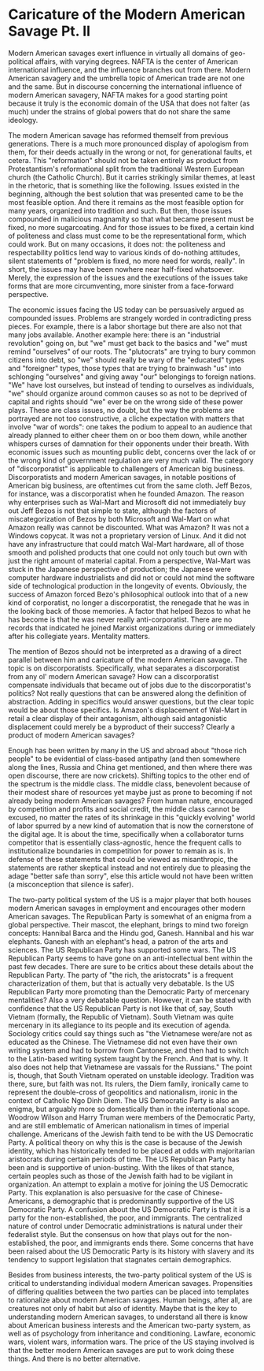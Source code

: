 # Caricature of the Modern American Savage Pt. II 

Modern American savages exert influence in virtually all domains of geo-political 
affairs, with varying degrees. NAFTA is the center of American international 
influence, and the influence branches out from there. Modern American savagery 
and the umbrella topic of American trade are not one and the same. But in 
discourse concerning the international influence of modern American savagery, 
NAFTA makes for a good starting point because it truly is the economic domain 
of the USA that does not falter (as much) under the strains of global powers 
that do not share the same ideology. 

The modern American savage has reformed themself from previous generations. There 
is a much more pronounced display of apologism from them, for their deeds actually 
in the wrong or not, for generational faults, et cetera. This "reformation" should 
not be taken entirely as product from Protestantism's reformational split from the 
traditional Western European church (the Catholic Church). But it carries strikingly 
similar themes, at least in the rhetoric, that is something like the following. 
Issues existed in the beginning, although the best solution that was presented came 
to be the most feasible option. And there it remains as the most feasible option for 
many years, organized into tradition and such. But then, those issues compounded in 
malicious magnamity so that what became present must be fixed, no more sugarcoating. 
And for those issues to be fixed, a certain kind of politeness and class must come to 
be the representational form, which could work. But on many occasions, it does not: 
the politeness and respectability politics lend way to various kinds of do-nothing 
attitudes, silent statements of "problem is fixed, no more need for words, really". 
In short, the issues may have been nowhere near half-fixed whatsoever. Merely, the 
expression of the issues and the executions of the issues take forms that are more 
circumventing, more sinister from a face-forward perspective. 

The economic issues facing the US today can be persuasively argued as compounded 
issues. Problems are strangely worded in contradicting press pieces. For example, 
there is a labor shortage but there are also not that many jobs available. Another 
example here: there is an "industrial revolution" going on, but "we" must get back 
to the basics and "we" must remind "ourselves" of our roots. The "plutocrats" are 
trying to bury common citizens into debt, so "we" should really be wary of the 
"educated" types and "foreigner" types, those types that are trying to brainwash 
"us" into schlonging "ourselves" and giving away "our" belongings to foreign nations. 
"We" have lost ourselves, but instead of tending to ourselves as individuals, 
"we" should organize around common causes so as not to be deprived of capital and 
rights should "we" ever be on the wrong side of these power plays. These are class 
issues, no doubt, but the way the problems are portrayed are not too constructive, a 
cliche expectation with matters that involve "war of words": one takes the podium to appeal 
to an audience that already planned to either cheer them on or boo them down, while 
another whispers curses of damnation for their opponents under their breath. With 
economic issues such as mounting public debt, concerns over the lack of or the wrong 
kind of government regulation are very much valid. The category of "discorporatist" 
is applicable to challengers of American big business. Discorporatists and modern 
American savages, in notable positions of American big business, are oftentimes cut 
from the same cloth. Jeff Bezos, for instance, was a discorporatist when he founded 
Amazon. The reason why enterprises such as Wal-Mart and Microsoft did not immediately 
buy out Jeff Bezos is not that simple to state, although the factors of miscategorization 
of Bezos by both Microsoft and Wal-Mart on what Amazon really was cannot be discounted. 
What was Amazon? It was not a Windows copycat. It was not a proprietary version of 
Linux. And it did not have any infrastructure that could match Wal-Mart hardware, all 
of those smooth and polished products that one could not only touch but own with just 
the right amount of material capital. From a perspective, Wal-Mart was stuck in the 
Japanese perspective of production; the Japanese were computer hardware industrialists 
and did not or could not mind the software side of technological production in the 
longevity of events. Obviously, the success of Amazon forced Bezo's philosophical 
outlook into that of a new kind of corporatist, no longer a discorporatist, the renegade 
that he was in the looking back of those memories. A factor that helped Bezos to what 
he has become is that he was never really anti-corporatist. There are no records that 
indicated he joined Marxist organizations during or immediately after his collegiate 
years. Mentality matters. 

The mention of Bezos should not be interpreted as a drawing of a direct parallel 
between him and caricature of the modern American savage. The topic is on discorporatists. 
Specifically, what separates a discorporatist from any ol' modern American savage? How 
can a discorporatist compensate individuals that became out of jobs due to the 
discorporatist's politics? Not really questions that can be answered along the definition 
of abstraction. Adding in specifics would answer questions, but the clear topic would be about 
those specifics. Is Amazon's displacement of Wal-Mart in retail a clear display of their 
antagonism, although said antagonistic displacement could merely be a byproduct of their 
success? Clearly a product of modern American savages? 

Enough has been written by many in the US and abroad about "those rich people" to be evidential 
of class-based antipathy (and then somewhere along the lines, Russia and China get mentioned, 
and then where there was open discourse, there are now crickets). Shifting topics to the other 
end of the spectrum is the middle class. The middle class, benevolent because of their 
modest share of resources yet maybe just as prone to becoming if not already being modern 
American savages? From human nature, encouraged by competition and profits and social credit, 
the middle class cannot be excused, no matter the rates of its shrinkage in this "quickly 
evolving" world of labor spurred by a new kind of automation that is now the cornerstone of 
the digital age. It is about the time, specifically when a collaborator turns competitor that 
is essentially class-agnostic, hence the frequent calls to institutionalize boundaries in 
competition for power to remain as is. In defense of these statements that could be viewed 
as misanthropic, the statements are rather skeptical instead and not entirely due to pleasing 
the adage "better safe than sorry", else this article would not have been written (a misconception 
that silence is safer). 

The two-party political system of the US is a major player that both houses modern American savages 
in employment and encourages other modern American savages. The Republican Party is somewhat of an 
enigma from a global perspective. Their mascot, the elephant, brings to mind two foreign concepts: 
Hannibal Barca and the Hindu god, Ganesh. Hannibal and his war elephants. Ganesh with an elephant's 
head, a patron of the arts and sciences. The US Republican Party has supported some wars. The US 
Republican Party seems to have gone on an anti-intellectual bent within the past few decades. There 
are sure to be critics about these details about the Republican Party. The party of "the rich, the 
aristocrats" is a frequent characterization of them, but that is actually very debatable. Is the 
US Republican Party more promoting than the Democratic Party of mercenary mentalities? Also a very 
debatable question. However, it can be stated with confidence that the US Republican Party is not 
like that of, say, South Vietnam (formally, the Republic of Vietnam). South Vietnam was quite 
mercenary in its allegiance to its people and its execution of agenda. Sociology critics could say 
things such as "the Vietnamese were/are not as educated as the Chinese. The Vietnamese did not even 
have their own writing system and had to borrow from Cantonese, and then had to switch to the 
Latin-based writing system taught by the French. And that is why. It also does not help that 
Vietnamese are vassals for the Russians." The point is, though, that South Vietnam operated on unstable 
ideology. Tradition was there, sure, but faith was not. Its rulers, the Diem family, ironically came 
to represent the double-cross of geopolitics and nationalism, ironic in the context of Catholic Ngo 
Dinh Diem. The US Democratic Party is also an enigma, but arguably more so domestically than in the 
international scope. Woodrow Wilson and Harry Truman were members of the Democratic Party, and are 
still emblematic of American nationalism in times of imperial challenge. Americans of the Jewish faith 
tend to be with the US Democratic Party. A political theory on why this is the case is because of the 
Jewish identity, which has historically tended to be placed at odds with majoritarian aristocrats during 
certain periods of time. The US Republican Party has been and is supportive of union-busting. With the 
likes of that stance, certain peoples such as those of the Jewish faith had to be vigilant in organization. 
An attempt to explain a motive for joining the US Democratic Party. This explanation is also persuasive 
for the case of Chinese-Americans, a demographic that is predominantly supportive of the US Democratic 
Party. A confusion about the US Democratic Party is that it is a party for the non-established, the poor, 
and immigrants. The centralized nature of control under Democratic administrations is natural under their 
federalist style. But the consensus on how that plays out for the non-established, the poor, and immigrants 
ends there. Some concerns that have been raised about the US Democratic Party is its history with slavery 
and its tendency to support legislation that stagnates certain demographics. 

Besides from business interests, the two-party political system of the US is critical to understanding individual 
modern American savages. Propensities of differing qualities between the two parties can be placed into templates 
to rationalize about modern American savages. Human beings, after all, are creatures not only of habit but also of 
identity. Maybe that is the key to understanding modern American savages, to understand all there is know about 
American business interests and the American two-party system, as well as of psychology from inheritance and 
conditioning. Lawfare, economic wars, violent wars, information wars. The price of the US staying involved is 
that the better modern American savages are put to work doing these things. And there is no better alternative. 
